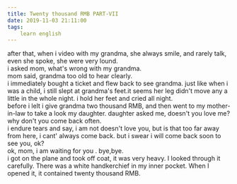 ```yaml
---
title: Twenty thousand RMB PART-VII
date: 2019-11-03 21:11:00
tags:
    learn english
---
```

<div yne-bulb-block="paragraph" .="white-space: pre-wrap; line-height: 1.75;">after that, when i video with my grandma, she always smile, and rarely talk, even she spoke, she were very lound.</div><div yne-bulb-block="paragraph" .="white-space: pre-wrap; line-height: 1.75;">i asked mom, what&apos;s wrong with my grandma.</div><div yne-bulb-block="paragraph" .="white-space: pre-wrap; line-height: 1.75;">mom said, grandma too old to hear clearly.</div><div yne-bulb-block="paragraph" .="white-space: pre-wrap; line-height: 1.75;">i immediately bought a ticket and flew back to see grandma. just like when i was a child, i still slept at grandma&apos;s feet.it seems her leg didn&apos;t move any a little in the whole night. i hold her feet and cried all night.</div><div yne-bulb-block="paragraph" .="white-space: pre-wrap; line-height: 1.75;">before i lelt i give grandma two thousand RMB, and then went to my mother-in-law to take a look my daughter. daughter asked me, doesn&apos;t you love me? why don&apos;t you come back often. </div><div yne-bulb-block="paragraph" .="white-space: pre-wrap; line-height: 1.75;">i endure tears and say, i am not doesn&apos;t love you, but is that too far away from here, i cant&apos; always come back. but i swear i will come back soon to see you, ok?</div><div yne-bulb-block="paragraph" .="white-space: pre-wrap; line-height: 1.75;">ok, mom, i am waiting for you . bye,bye.</div><div yne-bulb-block="paragraph" .="white-space: pre-wrap; line-height: 1.75;">i got on the plane and took off coat, it was very heavy. I looked through it carefully. There was a white handkerchief in my inner pocket. When I opened it, it contained twenty thousand RMB.</div>